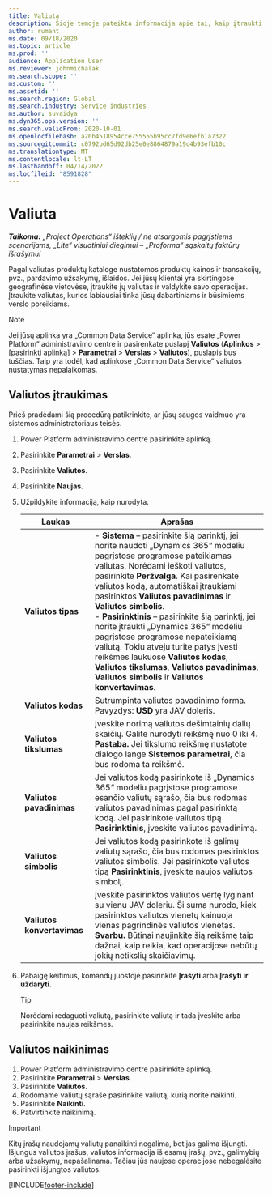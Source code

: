 ```yaml
---
title: Valiuta
description: Šioje temoje pateikta informacija apie tai, kaip įtraukti ir pašalinti valiutos tipus programoje „Project Operations“.
author: rumant
ms.date: 09/18/2020
ms.topic: article
ms.prod: ''
audience: Application User
ms.reviewer: johnmichalak
ms.search.scope: ''
ms.custom: ''
ms.assetid: ''
ms.search.region: Global
ms.search.industry: Service industries
ms.author: suvaidya
ms.dyn365.ops.version: ''
ms.search.validFrom: 2020-10-01
ms.openlocfilehash: a20b4518954cce755555b95cc7fd9e6efb1a7322
ms.sourcegitcommit: c0792bd65d92db25e0e8864879a19c4b93efb10c
ms.translationtype: MT
ms.contentlocale: lt-LT
ms.lasthandoff: 04/14/2022
ms.locfileid: "8591828"
---
```

# <a name="currency"></a>Valiuta

_**Taikoma:** „Project Operations“ išteklių / ne atsargomis pagrįstiems scenarijams, „Lite“ visuotiniui diegimui – „Proforma“ sąskaitų faktūrų išrašymui_



Pagal valiutas produktų kataloge nustatomos produktų kainos ir transakcijų, pvz., pardavimo užsakymų, išlaidos. Jei jūsų klientai yra skirtingose geografinėse vietovėse, įtraukite jų valiutas ir valdykite savo operacijas. Įtraukite valiutas, kurios labiausiai tinka jūsų dabartiniams ir būsimiems verslo poreikiams.  

> [!NOTE]
> Jei jūsų aplinka yra „Common Data Service“ aplinka, jūs esate „Power Platform“ administravimo centre ir pasirenkate puslapį **Valiutos** (**Aplinkos** > [pasirinkti aplinką] > **Parametrai** > **Verslas** > **Valiutos**), puslapis bus tuščias. Taip yra todėl, kad aplinkose „Common Data Service“ valiutos nustatymas nepalaikomas.

## <a name="add-a-currency"></a>Valiutos įtraukimas  
Prieš pradėdami šią procedūrą patikrinkite, ar jūsų saugos vaidmuo yra sistemos administratoriaus teisės. 

1. Power Platform administravimo centre pasirinkite aplinką. 
2. Pasirinkite **Parametrai** > **Verslas**.
3. Pasirinkite **Valiutos**.  
4. Pasirinkite **Naujas**.  
5. Užpildykite informaciją, kaip nurodyta.  


   |          Laukas          |                                                                                                                                                                                                                                                                                                                                                                            Aprašas                                                                                                                                                                                                                                                                                                                                                                            |
   |-------------------------|-------------------------------------------------------------------------------------------------------------------------------------------------------------------------------------------------------------------------------------------------------------------------------------------------------------------------------------------------------------------------------------------------------------------------------------------------------------------------------------------------------------------------------------------------------------------------------------------------------------------------------------------------------------------------------------------------------------------------------------------------------------------|
   |    **Valiutos tipas**    | - **Sistema** – pasirinkite šią parinktį, jei norite naudoti „Dynamics 365“ modeliu pagrįstose programose pateikiamas valiutas. Norėdami ieškoti valiutos, pasirinkite **Peržvalga**. Kai pasirenkate valiutos kodą, automatiškai įtraukiami pasirinktos **Valiutos pavadinimas** ir **Valiutos simbolis**.<br />- **Pasirinktinis** – pasirinkite šią parinktį, jei norite įtraukti „Dynamics 365“ modeliu pagrįstose programose nepateikiamą valiutą. Tokiu atveju turite patys įvesti reikšmes laukuose **Valiutos kodas**, **Valiutos tikslumas**, **Valiutos pavadinimas**, **Valiutos simbolis** ir **Valiutos konvertavimas**. |
   |    **Valiutos kodas**    |                                                                                                                                                                                                                                                                                                                                            Sutrumpinta valiutos pavadinimo forma. Pavyzdys: **USD** yra JAV doleris.                                                                                                                                                                                                                                                                                                                                            |
   | **Valiutos tikslumas**  |                                                                                                                                                                                  Įveskite norimą valiutos dešimtainių dalių skaičių.  Galite nurodyti reikšmę nuo 0 iki 4. **Pastaba.** Jei tikslumo reikšmę nustatote dialogo lange **Sistemos parametrai**, čia bus rodoma ta reikšmė.                                                                                                                                                                                  |
   |    **Valiutos pavadinimas**    |                                                                                                                                                                                                                                         Jei valiutos kodą pasirinkote iš „Dynamics 365“ modeliu pagrįstose programose esančio valiutų sąrašo, čia bus rodomas valiutos pavadinimas pagal pasirinktą kodą. Jei pasirinkote valiutos tipą **Pasirinktinis**, įveskite valiutos pavadinimą.                                                                                                                                                                                                                                          |
   |   **Valiutos simbolis**   |                                                                                                                                                                                                                                                                      Jei valiutos kodą pasirinkote iš galimų valiutų sąrašo, čia bus rodomas pasirinktos valiutos simbolis. Jei pasirinkote valiutos tipą **Pasirinktinis**, įveskite naujos valiutos simbolį.                                                                                                                                                                                                                                                                       |
   | **Valiutos konvertavimas** |                                                                                                                                                                                                                                     Įveskite pasirinktos valiutos vertę lyginant su vienu JAV doleriu. Ši suma nurodo, kiek pasirinktos valiutos vienetų kainuoja vienas pagrindinės valiutos vienetas. **Svarbu.** Būtinai naujinkite šią reikšmę taip dažnai, kaip reikia, kad operacijose nebūtų jokių netikslių skaičiavimų.                                                                                                                                                                                                                                      |


6. Pabaigę keitimus, komandų juostoje pasirinkite **Įrašyti** arba **Įrašyti ir uždaryti**.  

   > [!TIP]
   >  Norėdami redaguoti valiutą, pasirinkite valiutą ir tada įveskite arba pasirinkite naujas reikšmes.  

## <a name="delete-a-currency"></a>Valiutos naikinimas  

1. Power Platform administravimo centre pasirinkite aplinką. 
2. Pasirinkite **Parametrai** > **Verslas**.
3. Pasirinkite **Valiutos**.  
4. Rodomame valiutų sąraše pasirinkite valiutą, kurią norite naikinti.  
5. Pasirinkite **Naikinti**.  
6. Patvirtinkite naikinimą.  

> [!IMPORTANT]
>  Kitų įrašų naudojamų valiutų panaikinti negalima, bet jas galima išjungti. Išjungus valiutos įrašus, valiutos informacija iš esamų įrašų, pvz., galimybių arba užsakymų, nepašalinama. Tačiau jūs naujose operacijose nebegalėsite pasirinkti išjungtos valiutos.  


[!INCLUDE[footer-include](../includes/footer-banner.md)]
